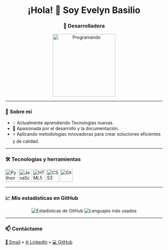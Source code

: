 <!-- Encabezado principal -->
<h1 align="center">¡Hola! 👋 Soy Evelyn Basilio</h1>
<h3 align="center">🚀 Desarrolladora</h3>

<p align="center">
  <img src="https://media.giphy.com/media/du3J3cXyzhj75IOgvA/giphy.gif" width="200" alt="Programando">
</p>

---

### 📌 Sobre mí
- 💡 Actualmente aprendiendo Tecnologias nuevas.
- 🎯 Apasionada por el desarrollo y la documentación.
- ⚡ Aplicando metodologías innovadoras para crear soluciones eficientes y de calidad.
---

### 🛠️ Tecnologías y herramientas
<p align="left">
  <img src="https://cdn.jsdelivr.net/gh/devicons/devicon/icons/python/python-original.svg" width="40" alt="Python">
  <img src="https://cdn.jsdelivr.net/gh/devicons/devicon/icons/javascript/javascript-original.svg" width="40" alt="JavaScript">
  <img src="https://cdn.jsdelivr.net/gh/devicons/devicon/icons/html5/html5-original.svg" width="40" alt="HTML5">
  <img src="https://cdn.jsdelivr.net/gh/devicons/devicon/icons/css3/css3-original.svg" width="40" alt="CSS3">
  <img src="https://cdn.jsdelivr.net/gh/devicons/devicon/icons/git/git-original.svg" width="40" alt="Git">
  <!-- Agrega más iconos según tus habilidades -->
</p>

---

### 📈 Mis estadísticas en GitHub
<p align="center">
  <img src="https://github-readme-stats.vercel.app/api?username=TU_USUARIO&show_icons=true&theme=radical" alt="Estadísticas de GitHub">
  <img src="https://github-readme-stats.vercel.app/api/top-langs/?username=TU_USUARIO&layout=compact&theme=radical" alt="Lenguajes más usados">
</p>

---

### 📫 Contáctame
<p>
  <a href="mailto:tu_email@example.com">📧 Email</a> •
  <a href="https://www.linkedin.com/in/tuusuario">🌐 LinkedIn</a> •
  <a href="https://github.com/TU_USUARIO">💻 GitHub</a>
</p>
